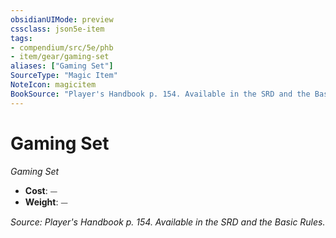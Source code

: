 ```yaml
---
obsidianUIMode: preview
cssclass: json5e-item
tags:
- compendium/src/5e/phb
- item/gear/gaming-set
aliases: ["Gaming Set"]
SourceType: "Magic Item"
NoteIcon: magicitem
BookSource: "Player's Handbook p. 154. Available in the SRD and the Basic Rules."
---
```

# Gaming Set
*Gaming Set*  

- **Cost**: ⏤
- **Weight**: ⏤

*Source: Player's Handbook p. 154. Available in the SRD and the Basic Rules.*